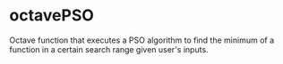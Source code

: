 # octavePSO

Octave function that executes a PSO algorithm to find the minimum of a function in a certain search range given user's inputs.
